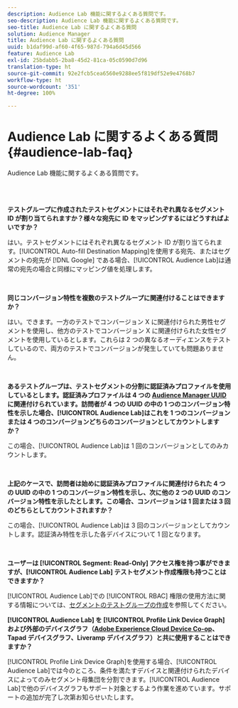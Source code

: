 ```yaml
---
description: Audience Lab 機能に関するよくある質問です。
seo-description: Audience Lab 機能に関するよくある質問です。
seo-title: Audience Lab に関するよくある質問
solution: Audience Manager
title: Audience Lab に関するよくある質問
uuid: b1daf99d-af60-4f65-987d-794a6d45d566
feature: Audience Lab
exl-id: 25bdabb5-2ba8-45d2-81ca-05c0590d7d96
translation-type: ht
source-git-commit: 92e2fcb5cea6560e9288ee5f819df52e9e4768b7
workflow-type: ht
source-wordcount: '351'
ht-degree: 100%

---
```


# Audience Lab に関するよくある質問 {#audience-lab-faq}

Audience Lab 機能に関するよくある質問です。

<!-- 

audience-lab-faq.xml

 -->

<br> 

**テストグループに作成されたテストセグメントにはそれぞれ異なるセグメント ID が割り当てられますか？様々な宛先に ID をマッピングするにはどうすればよいですか？**

はい。テストセグメントにはそれぞれ異なるセグメント ID が割り当てられます。[!UICONTROL Auto-fill Destination Mapping]を使用する宛先、またはセグメントの宛先が [!DNL Google] である場合、[!UICONTROL Audience Lab]は通常の宛先の場合と同様にマッピング値を処理します。

<br>

**同じコンバージョン特性を複数のテストグループに関連付けることはできますか？**

はい。できます。一方のテストでコンバージョン X に関連付けられた男性セグメントを使用し、他方のテストでコンバージョン X に関連付けられた女性セグメントを使用しているとします。これらは 2 つの異なるオーディエンスをテストしているので、両方のテストでコンバージョンが発生していても問題ありません。

<br>

**あるテストグループは、テストセグメントの分割に認証済みプロファイルを使用しているとします。認証済みプロファイルは 4 つの    [Audience Manager UUID](../reference/ids-in-aam.md) に関連付けられています。訪問者が 4 つの UUID の中の 1 つのコンバージョン特性を示した場合、[!UICONTROL Audience Lab]はこれを 1 つのコンバージョンまたは 4 つのコンバージョンどちらのコンバージョンとしてカウントしますか？**

この場合、[!UICONTROL Audience Lab]は 1 回のコンバージョンとしてのみカウントします。

<br>

**上記のケースで、訪問者は始めに認証済みプロファイルに関連付けられた 4 つの UUID の中の 1 つのコンバージョン特性を示し、次に他の 2 つの UUID のコンバージョン特性を示したとします。この場合、コンバージョンは 1 回または 3 回のどちらとしてカウントされますか？**

この場合、[!UICONTROL Audience Lab]は 3 回のコンバージョンとしてカウントします。認証済み特性を示した各デバイスについて 1 回となります。

<br>

**ユーザーは [!UICONTROL Segment: Read-Only] アクセス権を持つ事ができますが、[!UICONTROL Audience Lab] テストセグメント作成権限も持つことはできますか？**

[!UICONTROL Audience Lab]での [!UICONTROL RBAC] 権限の使用方法に関する情報については、[セグメントのテストグループの作成](../features/audience-lab/audience-lab-manage-test-groups.md#create-test-groups)を参照してください。

**[!UICONTROL Audience Lab] を [!UICONTROL Profile Link Device Graph] および外部のデバイスグラフ（[Adobe Experience Cloud Device Co-op](https://docs.adobe.com/content/help/ja-JP/device-co-op/using/home.html)、Tapad デバイスグラフ、Liveramp デバイスグラフ）と共に使用することはできますか？**

[!UICONTROL Profile Link Device Graph]を使用する場合、[!UICONTROL Audience Lab]では今のところ、条件を満たすデバイスと関連付けられたデバイスによってのみセグメント母集団を分割できます。[!UICONTROL Audience Lab]で他のデバイスグラフもサポート対象とするよう作業を進めています。サポートの追加が完了し次第お知らせいたします。
